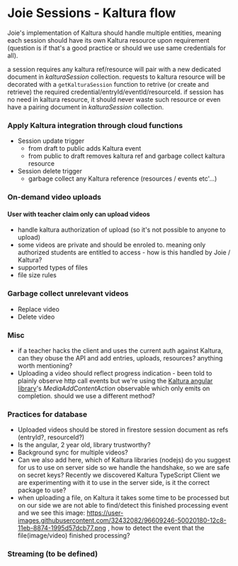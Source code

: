 # Joie Sessions - Kaltura flow

Joie's implementation of Kaltura should handle multiple entities, meaning each session should have its own Kaltura resource upon requirement (question is if that's a good practice or should we use same credentials for all).

a session requires any kaltura ref/resource will pair with a new dedicated document in _kalturaSession_ collection. requests to kaltura resource will be decorated with a `getKalturaSession` function to retrive (or create and retrieve) the required credential/entryId/eventId/resourceId.
if session has no need in kaltura resource, it should never waste such resource or even have a pairing document in _kalturaSession_ collection. 


### Apply Kaltura integration through cloud functions
- Session update trigger
  - from draft to public adds Kaltura event
  - from public to draft removes kaltura ref and garbage collect kaltura resource
- Session delete trigger
  - garbage collect any Kaltura reference (resources / events etc'...)

### On-demand video uploads
#### User with teacher claim only can upload videos
- handle kaltura authorization of upload (so it's not possible to anyone to upload)
- some videos are private and should be enroled to. meaning only authorized students are entitled to access - how is this handled by Joie / Kaltura?
- supported types of files
- file size rules

### Garbage collect unrelevant videos
- Replace video
- Delete video

### Misc
- if a teacher hacks the client and uses the current auth against Kaltura, can they obuse the API and add entries, uploads, resources? anything worth mentioning?
- Uploading a video should reflect progress indication - been told to plainly observe http call events but we're using the [Kaltura angular library](https://github.com/kaltura/kaltura-ng)'s _MediaAddContentAction_ observable which only emits on completion. should we use a different method?

### Practices for database
- Uploaded videos should be stored in firestore session document as refs (entryId?, resourceId?)
- Is the angular, 2 year old, library trustworthy?
- Background sync for multiple videos?
- Can we also add here, which of Kaltura libraries (nodejs) do you suggest for us to use on server side so we handle the handshake, so we are safe on secret keys? Recently we discovered Kaltura TypeScript Client we are experimenting with it to use in the server side, is it the correct package to use?
- when uploading a file, on Kaltura it takes some time to be processed but on our side we are not able to find/detect this finished processing event and we see this image: https://user-images.githubusercontent.com/32432082/96609246-50020180-12c8-11eb-8874-1995d57dcb77.png , how to detect the event that the file(image/video) finished processing?

### Streaming (to be defined)

